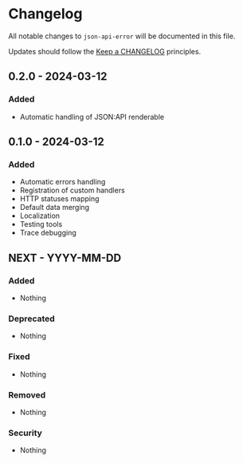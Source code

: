 # Changelog

All notable changes to `json-api-error` will be documented in this file.

Updates should follow the [Keep a CHANGELOG](https://keepachangelog.com/) principles.

## 0.2.0 - 2024-03-12

### Added
- Automatic handling of JSON:API renderable


## 0.1.0 - 2024-03-12

### Added
- Automatic errors handling
- Registration of custom handlers
- HTTP statuses mapping
- Default data merging
- Localization
- Testing tools
- Trace debugging


## NEXT - YYYY-MM-DD

### Added
- Nothing

### Deprecated
- Nothing

### Fixed
- Nothing

### Removed
- Nothing

### Security
- Nothing
